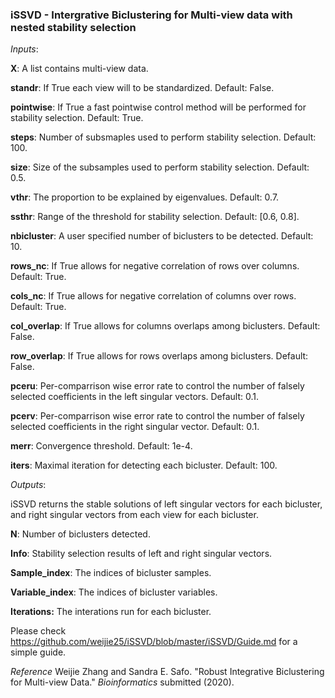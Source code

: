 ### iSSVD - Intergrative Biclustering for Multi-view data with nested stability selection


_Inputs_:

 **X**: A list contains multi-view data.
 
 **standr**: If True each view will to be standardized. Default: False.
 
 **pointwise**: If True a fast pointwise control method will be performed for stability selection. Default: True.
 
 **steps**: Number of subsmaples used to perform stability selection. Default: 100.
 
 **size**: Size of the subsamples used to perform stability selection. Default: 0.5.
 
 **vthr**: The proportion to be explained by eigenvalues. Default: 0.7.
 
 **ssthr**: Range of the threshold for stability selection. Default: \[0.6, 0.8\].
 
 **nbicluster**: A user specified number of biclusters to be detected. Default: 10.
 
 **rows_nc**: If True allows for negative correlation of rows over columns. Default: True.
 
 **cols_nc**: If True allows for negative correlation of columns over rows. Default: True.
 
 **col_overlap**: If True allows for columns overlaps among biclusters. Default: False.
 
 **row_overlap**: If True allows for rows overlaps among biclusters. Default: False.
 
 **pceru**: Per-comparrison wise error rate to control the number of falsely selected coefficients in the left singular vectors. Default: 0.1.
 
 **pcerv**: Per-comparrison wise error rate to control the number of falsely selected coefficients in the right singular vector. Default: 0.1.
 
 **merr**: Convergence threshold. Default: 1e-4.
 
 **iters**: Maximal iteration for detecting each bicluster. Default: 100.
 
 
_Outputs_:

 iSSVD returns the stable solutions of left singular vectors for each bicluster, and right singular vectors from each view for each bicluster. 
 
 **N**: Number of biclusters detected.
 
 **Info**: Stability selection results of left and right singular vectors.
 
 **Sample_index**: The indices of bicluster samples.
 
 **Variable_index**: The indices of bicluster variables. 
 
 **Iterations:** The interations run for each bicluster.
 
 Please check https://github.com/weijie25/iSSVD/blob/master/iSSVD/Guide.md for a simple guide.
 
 *Reference*
 Weijie Zhang and Sandra E. Safo. "Robust Integrative Biclustering for Multi-view Data." *Bioinformatics* submitted (2020).
